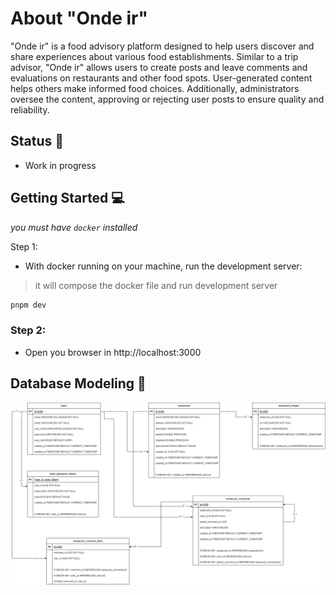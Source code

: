 # About "Onde ir"

"Onde ir" is a food advisory platform designed to help users discover and share experiences about various food establishments. Similar to a trip advisor, "Onde ir" allows users to create posts and leave comments and evaluations on restaurants and other food spots. User-generated content helps others make informed food choices. Additionally, administrators oversee the content, approving or rejecting user posts to ensure quality and reliability.

## Status 🚧

- Work in progress

## Getting Started 💻

_you must have `docker` installed_

Step 1:

- With docker running on your machine, run the development server:

> it will compose the docker file and run development server

```bash
pnpm dev
```

### Step 2:

- Open you browser in http://localhost:3000

## Database Modeling 📅

![modeling](./onde-ir-data-modeling.png)
